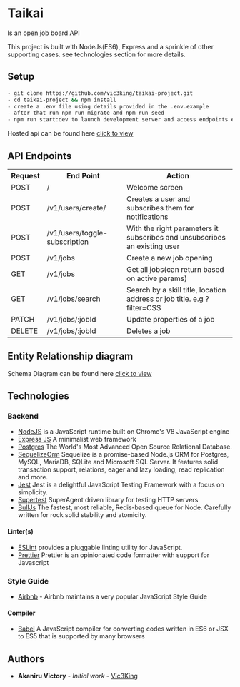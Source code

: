 # Taikai

Is an open job board API

This project is built with NodeJs(ES6), Express and a sprinkle of other supporting cases. see technologies section for more details.

## Setup

```bash
- git clone https://github.com/vic3king/taikai-project.git
- cd taikai-project && npm install
- create a .env file using details provided in the .env.example
- after that run npm run migrate and npm run seed
- npm run start:dev to launch development server and access endpoints e.g [localhost:3000/v1](http://127.0.0.1:3000)
```

Hosted api can be found here [click to view](https://taikai-project.herokuapp.com/)


## API Endpoints
<table>
  <tr>
      <th>Request</th>
      <th>End Point</th>
      <th>Action</th>
  </tr>
    <tr>
      <td>POST</td>
      <td>/</td>
      <td>Welcome screen</td>
  </tr>
  <tr>
    <td>POST</td>
    <td>/v1/users/create/</td>
    <td>Creates a user and subscribes them for notifications</td>
  </tr>
   <tr>
    <td>POST</td>
    <td>/v1/users/toggle-subscription</td>
    <td>With the right parameters it subscribes and unsubscribes an existing user</td>
  </tr>
  <tr>
    <td>POST</td>
    <td>/v1/jobs</td>
    <td>Create a new job opening</td>
  </tr>
   <tr>
    <td>GET</td>
    <td>/v1/jobs</td>
    <td>Get all jobs(can return based on active params)</td>
  </tr>
  <tr>
    <td>GET</td>
    <td>/v1/jobs/search</td>
    <td>Search by a skill title, location address or job title. e.g ?filter=CSS</td>
  </tr>
   <tr>
    <td>PATCH</td>
    <td>/v1/jobs/:jobId</td>
    <td>Update properties of a job</td>
  </tr>
   <tr>
    <td>DELETE</td>
    <td>/v1/jobs/:jobId</td>
    <td>Deletes a job</td>
  </tr>
</table>

## Entity Relationship diagram

Schema Diagram can be found here [click to view](https://github.com/vic3king/taikai-project/blob/master/Screenshot%202021-06-24%20at%2011.27.22.png)

## Technologies

### Backend

- [NodeJS](http://nodejs.org/en) is a JavaScript runtime built on Chrome's V8 JavaScript engine
- [Express JS](http://express.com) A minimalist web framework
- [Postgres](https://www.mongodb.com/) The World's Most Advanced Open Source Relational Database.
- [SequelizeOrm](https://mongoosejs.com/) Sequelize is a promise-based Node.js ORM for Postgres, MySQL, MariaDB, SQLite and Microsoft SQL Server. It features solid transaction support, relations, eager and lazy loading, read replication and more.
- [Jest](https://jestjs.io/) Jest is a delightful JavaScript Testing Framework with a focus on simplicity.
- [Supertest](https://www.npmjs.com/package/supertest) SuperAgent driven library for testing HTTP servers
- [BullJs](https://optimalbits.github.io/bull/) The fastest, most reliable, Redis-based queue for Node. Carefully written for rock solid stability and atomicity.
#### Linter(s)

- [ESLint](eslint.org) provides a pluggable linting utility for JavaScript.
- [Prettier](https://prettier.io) Prettier is an opinionated code formatter with support for Javascript

### Style Guide

- [Airbnb](https://github.com/airbnb/javascript) - Airbnb maintains a very popular JavaScript Style Guide

#### Compiler

- [Babel](https://babeljs.io/) A JavaScript compiler for converting codes written in ES6 or JSX to ES5 that is supported by many browsers

## Authors

- **Akaniru Victory** - _Initial work_ - [Vic3King](www.vic3king.io)
